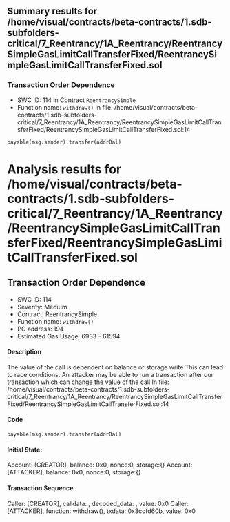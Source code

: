 ## Summary results for /home/visual/contracts/beta-contracts/1.sdb-subfolders-critical/7_Reentrancy/1A_Reentrancy/ReentrancySimpleGasLimitCallTransferFixed/ReentrancySimpleGasLimitCallTransferFixed.sol
### Transaction Order Dependence
- SWC ID: 114 in Contract `ReentrancySimple`
- Function name: `withdraw()`
In file: /home/visual/contracts/beta-contracts/1.sdb-subfolders-critical/7_Reentrancy/1A_Reentrancy/ReentrancySimpleGasLimitCallTransferFixed/ReentrancySimpleGasLimitCallTransferFixed.sol:14
```
payable(msg.sender).transfer(addrBal)
```
# Analysis results for /home/visual/contracts/beta-contracts/1.sdb-subfolders-critical/7_Reentrancy/1A_Reentrancy/ReentrancySimpleGasLimitCallTransferFixed/ReentrancySimpleGasLimitCallTransferFixed.sol

## Transaction Order Dependence
- SWC ID: 114
- Severity: Medium
- Contract: ReentrancySimple
- Function name: `withdraw()`
- PC address: 194
- Estimated Gas Usage: 6933 - 61594

#### Description

The value of the call is dependent on balance or storage write
This can lead to race conditions. An attacker may be able to run a transaction after our transaction which can change the value of the call
In file: /home/visual/contracts/beta-contracts/1.sdb-subfolders-critical/7_Reentrancy/1A_Reentrancy/ReentrancySimpleGasLimitCallTransferFixed/ReentrancySimpleGasLimitCallTransferFixed.sol:14

#### Code

```
payable(msg.sender).transfer(addrBal)
```

#### Initial State:

Account: [CREATOR], balance: 0x0, nonce:0, storage:{}
Account: [ATTACKER], balance: 0x0, nonce:0, storage:{}

#### Transaction Sequence

Caller: [CREATOR], calldata: , decoded_data: , value: 0x0
Caller: [ATTACKER], function: withdraw(), txdata: 0x3ccfd60b, value: 0x0


